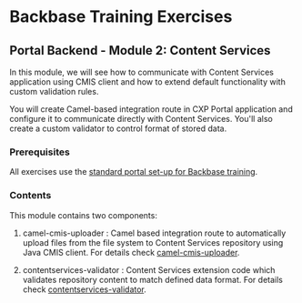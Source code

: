 # Backbase Training Exercises

## Portal Backend - Module 2: Content Services

In this module, we will see how to communicate with Content Services application using CMIS client and how to extend default functionality with custom validation rules.

You will create Camel-based integration route in CXP Portal application and configure it to communicate directly with Content Services. You'll also create a custom validator to control format of stored data.

### Prerequisites

All exercises use the [standard portal set-up for Backbase training](https://my.backbase.com/resources/how-to-guides/getting-your-first-launchpad-based-portal-set-up/).

### Contents

This module contains two components:

1. camel-cmis-uploader : Camel based integration route to automatically upload files from the file system to Content Services repository using Java CMIS client. For details check 
[camel-cmis-uploader](camel-cmis-uploader).

2. contentservices-validator : Content Services extension code which validates repository content to match defined data format. For details check
[contentservices-validator](contentservices-validator).
